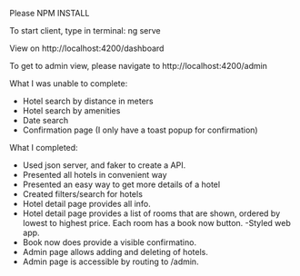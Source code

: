 Please NPM INSTALL

To start client, type in terminal:
ng serve

View on http://localhost:4200/dashboard

To get to admin view, please navigate to http://localhost:4200/admin

What I was unable to complete:

- Hotel search by distance in meters
- Hotel search by amenities
- Date search
- Confirmation page (I only have a toast popup for confirmation)

What I completed:

- Used json server, and faker to create a API.
- Presented all hotels in convenient way
- Presented an easy way to get more details of a hotel
- Created filters/search for hotels
- Hotel detail page provides all info.
- Hotel detail page provides a list of rooms that are shown, ordered by lowest to highest price. Each room has a book now button.
  -Styled web app.
- Book now does provide a visible confirmatino.
- Admin page allows adding and deleting of hotels.
- Admin page is accessible by routing to /admin.
